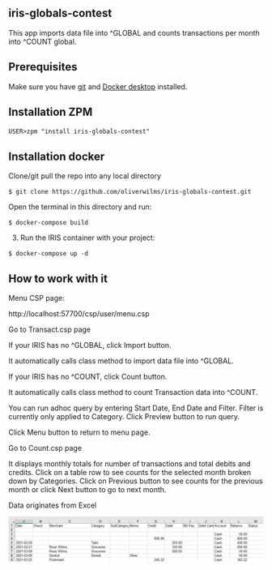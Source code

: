 ## iris-globals-contest
This app imports data file into ^GLOBAL and counts transactions per month into ^COUNT global.

## Prerequisites
Make sure you have [git](https://git-scm.com/book/en/v2/Getting-Started-Installing-Git) and [Docker desktop](https://www.docker.com/products/docker-desktop) installed.


## Installation ZPM

```
USER>zpm "install iris-globals-contest"
```

## Installation docker

Clone/git pull the repo into any local directory

```
$ git clone https://github.com/oliverwilms/iris-globals-contest.git
```

Open the terminal in this directory and run:

```
$ docker-compose build
```

3. Run the IRIS container with your project:

```
$ docker-compose up -d
```

## How to work with it

Menu CSP page:

http://localhost:57700/csp/user/menu.csp

Go to Transact.csp page

If your IRIS has no ^GLOBAL, click Import button.

It automatically calls class method to import data file into ^GLOBAL.

If your IRIS has no ^COUNT, click Count button.

It automatically calls class method to count Transaction data into ^COUNT.

You can run adhoc query by entering Start Date, End Date and Filter. Filter is currently only applied to Category. Click Preview button to run query.

Click Menu button to return to menu page.

Go to Count.csp page

It displays monthly totals for number of transactions and total debits and credits. Click on a table row to see counts for the selected month broken down by Categories. Click on Previous button to see counts for the previous month or click Next button to go to next month.

Data originates from Excel

![screenshot](https://github.com/oliverwilms/bilder/blob/main/Capture_Excel.JPG)

